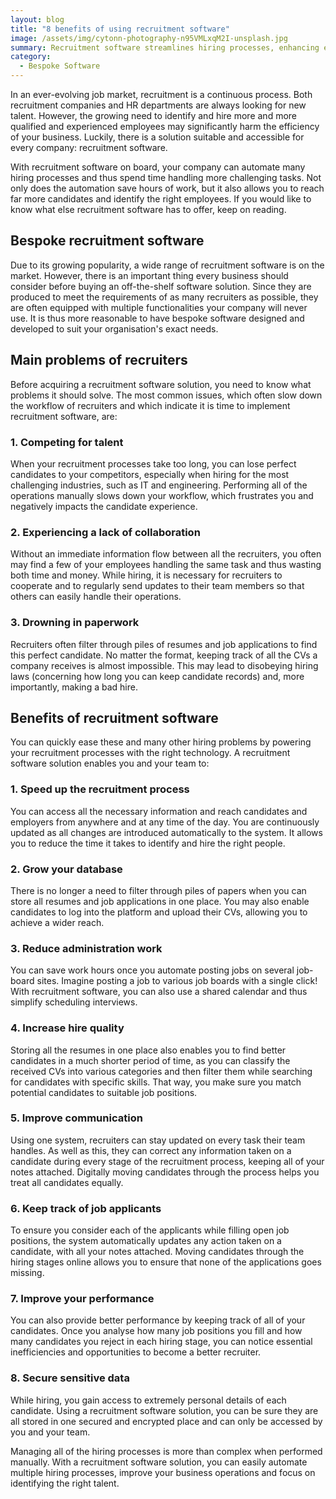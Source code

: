 ```yaml
---
layout: blog
title: "8 benefits of using recruitment software"
image: /assets/img/cytonn-photography-n95VMLxqM2I-unsplash.jpg
summary: Recruitment software streamlines hiring processes, enhancing efficiency and candidate reach, essential for businesses in a dynamic job market.
category:
  - Bespoke Software
---
```

In an ever-evolving job market, recruitment is a continuous process. Both recruitment companies and HR departments are always looking for new talent. However, the growing need to identify and hire more and more qualified and experienced employees may significantly harm the efficiency of your business. Luckily, there is a solution suitable and accessible for every company: recruitment software.

With recruitment software on board, your company can automate many hiring processes and thus spend time handling more challenging tasks. Not only does the automation save hours of work, but it also allows you to reach far more candidates and identify the right employees. If you would like to know what else recruitment software has to offer, keep on reading.

## Bespoke recruitment software
Due to its growing popularity, a wide range of recruitment software is on the market. However, there is an important thing every business should consider before buying an off-the-shelf software solution. Since they are produced to meet the requirements of as many recruiters as possible, they are often equipped with multiple functionalities your company will never use. It is thus more reasonable to have bespoke software designed and developed to suit your organisation's exact needs.

## Main problems of recruiters
Before acquiring a recruitment software solution, you need to know what problems it should solve. The most common issues, which often slow down the workflow of recruiters and which indicate it is time to implement recruitment software, are:
 
### 1. Competing for talent
When your recruitment processes take too long, you can lose perfect candidates to your competitors, especially when hiring for the most challenging industries, such as IT and engineering. Performing all of the operations manually slows down your workflow, which frustrates you and negatively impacts the candidate experience.

### 2. Experiencing a lack of collaboration
Without an immediate information flow between all the recruiters, you often may find a few of your employees handling the same task and thus wasting both time and money. While hiring, it is necessary for recruiters to cooperate and to regularly send updates to their team members so that others can easily handle their operations.

### 3. Drowning in paperwork
Recruiters often filter through piles of resumes and job applications to find this perfect candidate. No matter the format, keeping track of all the CVs a company receives is almost impossible. This may lead to disobeying hiring laws (concerning how long you can keep candidate records) and, more importantly, making a bad hire.

## Benefits of recruitment software
You can quickly ease these and many other hiring problems by powering your recruitment processes with the right technology. A recruitment software solution enables you and your team to:
 
### 1. Speed up the recruitment process
You can access all the necessary information and reach candidates and employers from anywhere and at any time of the day. You are continuously updated as all changes are introduced automatically to the system. It allows you to reduce the time it takes to identify and hire the right people.

### 2. Grow your database
There is no longer a need to filter through piles of papers when you can store all resumes and job applications in one place. You may also enable candidates to log into the platform and upload their CVs, allowing you to achieve a wider reach.

### 3. Reduce administration work
You can save work hours once you automate posting jobs on several job-board sites. Imagine posting a job to various job boards with a single click! With recruitment software, you can also use a shared calendar and thus simplify scheduling interviews.

### 4. Increase hire quality     
Storing all the resumes in one place also enables you to find better candidates in a much shorter period of time, as you can classify the received CVs into various categories and then filter them while searching for candidates with specific skills. That way, you make sure you match potential candidates to suitable job positions.

### 5. Improve communication
Using one system, recruiters can stay updated on every task their team handles. As well as this, they can correct any information taken on a candidate during every stage of the recruitment process, keeping all of your notes attached. Digitally moving candidates through the process helps you treat all candidates equally.

### 6. Keep track of job applicants
To ensure you consider each of the applicants while filling open job positions, the system automatically updates any action taken on a candidate, with all your notes attached. Moving candidates through the hiring stages online allows you to ensure that none of the applications goes missing.

### 7. Improve your performance
You can also provide better performance by keeping track of all of your candidates. Once you analyse how many job positions you fill and how many candidates you reject in each hiring stage, you can notice essential inefficiencies and opportunities to become a better recruiter.

### 8. Secure sensitive data
While hiring, you gain access to extremely personal details of each candidate. Using a recruitment software solution, you can be sure they are all stored in one secured and encrypted place and can only be accessed by you and your team.

Managing all of the hiring processes is more than complex when performed manually. With a recruitment software solution, you can easily automate multiple hiring processes, improve your business operations and focus on identifying the right talent.
